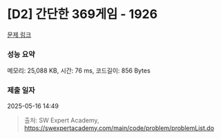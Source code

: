 # [D2] 간단한 369게임 - 1926 

[문제 링크](https://swexpertacademy.com/main/code/problem/problemDetail.do?contestProbId=AV5PTeo6AHUDFAUq) 

### 성능 요약

메모리: 25,088 KB, 시간: 76 ms, 코드길이: 856 Bytes

### 제출 일자

2025-05-16 14:49



> 출처: SW Expert Academy, https://swexpertacademy.com/main/code/problem/problemList.do
